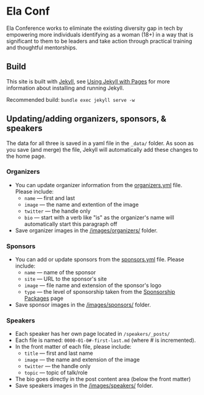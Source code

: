 # Ela Conf

Ela Conference works to eliminate the existing diversity gap in tech by empowering more individuals identifying as a woman (18+) in a way that is significant to them to be leaders and take action through practical training and thoughtful mentorships.

## Build

This site is built with [Jekyll](http://jekyllrb.com/), see [Using Jekyll with Pages](https://help.github.com/articles/using-jekyll-with-pages/) for more information about installing and running Jekyll.

Recommended build: `bundle exec jekyll serve -w`

## Updating/adding organizers, sponsors, & speakers

The data for all three is saved in a yaml file in the `_data/` folder. As soon as you save (and merge) the file, Jekyll will automatically add these changes to the home page.

### Organizers

* You can update organizer information from the [organizers.yml](https://github.com/elaconf/elaconf.github.io/blob/master/_data/organizers.yml) file. Please include:
  - `name` &mdash; first and last
  - `image` &mdash; the name and extention of the image
  - `twitter` &mdash; the handle only
  - `bio` &mdash; start with a verb like "is" as the organizer's name will automatically start this paragraph off
* Save organizer images in the [/images/organizers/](https://github.com/elaconf/elaconf.github.io/tree/master/images/organizers) folder.


### Sponsors

* You can add or update sponsors from the [sponsors.yml](https://github.com/elaconf/elaconf.github.io/blob/master/_data/sponsors.yml) file. Please include:
  - `name` &mdash; name of the sponsor
  - `site` &mdash; URL to the sponsor's site
  - `image` &mdash; file name and extension of the sponsor's logo
  - `type` &mdash; the level of sponsorship taken from the [Sponsorship Packages](http://elaconf.com/sponsorship-packages/) page
* Save sponsor images in the [/images/sponsors/](https://github.com/elaconf/elaconf.github.io/tree/master/images/sponsors) folder.

### Speakers

* Each speaker has her own page located in `/speakers/_posts/`
* Each file is named: `0000-01-0#-first-last.md` (where # is incremented).
* In the front matter of each file, please include:
  - `title` &mdash; first and last name
  - `image` &mdash; the name and extension of the image
  - `twitter` &mdash; the handle only
  - `topic` &mdash; topic of talk/role
* The bio goes directly in the post content area (below the front matter)
* Save speakers images in the [/images/speakers/](https://github.com/elaconf/elaconf.github.io/tree/master/images/speakers) folder.
